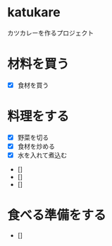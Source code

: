 # katukare
カツカレーを作るプロジェクト
# 材料を買う
- [x] 食材を買う
# 料理をする
- [x] 野菜を切る
- [x] 食材を炒める 
- [x] 水を入れて煮込む 
- [] 
- [] 
- [] 
# 食べる準備をする
- [] 
